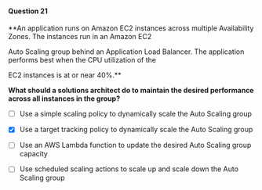 #### Question  21


**An application runs on Amazon EC2 instances across multiple Availability Zones. The instances run in an Amazon EC2

Auto Scaling group behind an Application Load Balancer. The application performs best when the CPU utilization of the

EC2 instances is at or near 40%.**


**What should a solutions architect do to maintain the desired performance across all instances in the group?**


- [ ] Use a simple scaling policy to dynamically scale the Auto Scaling group


- [x] Use a target tracking policy to dynamically scale the Auto Scaling group


- [ ] Use an AWS Lambda function to update the desired Auto Scaling group capacity


- [ ] Use scheduled scaling actions to scale up and scale down the Auto Scaling group

